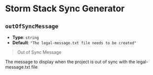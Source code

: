 
<!-- Generated by @storm-software/untyped -->
<!-- Do not edit this file directly -->

# Storm Stack Sync Generator

## `outOfSyncMessage`
- **Type**: `string`
- **Default**: `"The legal-message.txt file needs to be created"`

> Out of Sync Message


The message to display when the project is out of sync with the legal-message.txt file


